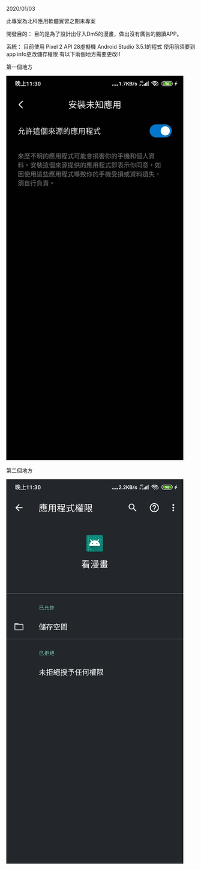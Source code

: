 2020/01/03

此專案為北科應用軟體實習之期末專案

開發目的：
目的是為了設計出仔入Dm5的漫畫，做出沒有廣告的閱讀APP。

系統：
目前使用 Pixel 2 API 28虛擬機
Android Studio 3.5.1的程式
使用前須要到app info更改儲存權限
有以下兩個地方需要更改!!

第一個地方

![image](https://github.com/moon12134/Final_Dm5/blob/master/permission1.jpg)

第二個地方

![image](https://github.com/moon12134/Final_Dm5/blob/master/permission2.jpg)
